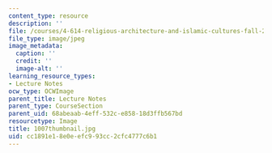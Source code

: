 ```yaml
---
content_type: resource
description: ''
file: /courses/4-614-religious-architecture-and-islamic-cultures-fall-2002/cc1891e18e0eefc993cc2cfc4777c6b1_1007thumbnail.jpg
file_type: image/jpeg
image_metadata:
  caption: ''
  credit: ''
  image-alt: ''
learning_resource_types:
- Lecture Notes
ocw_type: OCWImage
parent_title: Lecture Notes
parent_type: CourseSection
parent_uid: 68abeaab-4eff-532c-e858-18d3ffb567bd
resourcetype: Image
title: 1007thumbnail.jpg
uid: cc1891e1-8e0e-efc9-93cc-2cfc4777c6b1
---
```

